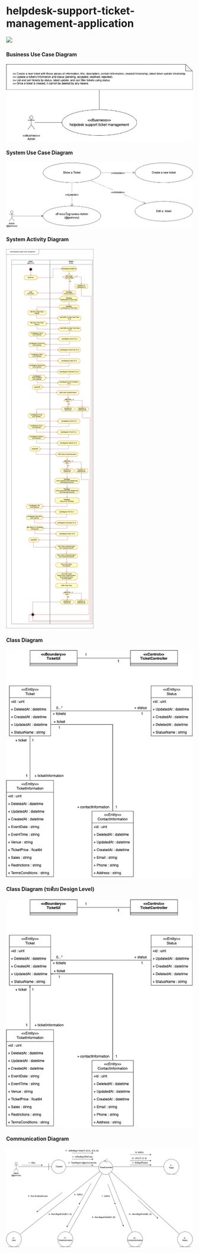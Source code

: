 # helpdesk-support-ticket-management-application

[<img src="https://img.youtube.com/vi/gT3R_nmzaN0/maxresdefault.jpg" width="50%">](https://youtu.be/gT3R_nmzaN0)


#### Business Use Case Diagram
<img src= "https://github.com/panupongKanin/helpdesk-support-ticket-management-application/blob/main/image/diagram/Business%20Use%20Case%20Diagram.jpg" />

#### System Use Case Diagram
<img src= "https://github.com/panupongKanin/helpdesk-support-ticket-management-application/blob/main/image/diagram/System%20Use%20Case%20Diagram.jpg" />

#### System Activity Diagram
<img src= "https://github.com/panupongKanin/helpdesk-support-ticket-management-application/blob/main/image/diagram/System%20Activity%20Diagram.jpg" />

#### Class Diagram
<img src= "https://github.com/panupongKanin/helpdesk-support-ticket-management-application/blob/main/image/diagram/Class%20Diagram.jpg" />

#### Class Diagram (ระดับบ Design Level)
<img src= "https://github.com/panupongKanin/helpdesk-support-ticket-management-application/blob/main/image/diagram/Class%20Diagram%20(ระดับบ%20Design%20Level).jpg" />

#### Communication Diagram
<img src= "https://github.com/panupongKanin/helpdesk-support-ticket-management-application/blob/main/image/diagram/Communication%20Diagram.jpg" />
